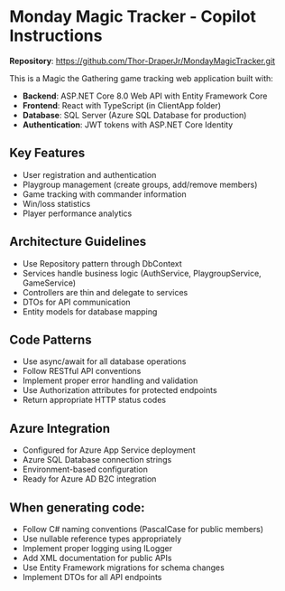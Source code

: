<!-- Use this file to provide workspace-specific custom instructions to Copilot. For more details, visit https://code.visualstudio.com/docs/copilot/copilot-customization#_use-a-githubcopilotinstructionsmd-file -->

# Monday Magic Tracker - Copilot Instructions

**Repository**: https://github.com/Thor-DraperJr/MondayMagicTracker.git

This is a Magic the Gathering game tracking web application built with:
- **Backend**: ASP.NET Core 8.0 Web API with Entity Framework Core
- **Frontend**: React with TypeScript (in ClientApp folder)
- **Database**: SQL Server (Azure SQL Database for production)
- **Authentication**: JWT tokens with ASP.NET Core Identity

## Key Features
- User registration and authentication
- Playgroup management (create groups, add/remove members)
- Game tracking with commander information
- Win/loss statistics
- Player performance analytics

## Architecture Guidelines
- Use Repository pattern through DbContext
- Services handle business logic (AuthService, PlaygroupService, GameService)
- Controllers are thin and delegate to services
- DTOs for API communication
- Entity models for database mapping

## Code Patterns
- Use async/await for all database operations
- Follow RESTful API conventions
- Implement proper error handling and validation
- Use Authorization attributes for protected endpoints
- Return appropriate HTTP status codes

## Azure Integration
- Configured for Azure App Service deployment
- Azure SQL Database connection strings
- Environment-based configuration
- Ready for Azure AD B2C integration

## When generating code:
- Follow C# naming conventions (PascalCase for public members)
- Use nullable reference types appropriately
- Implement proper logging using ILogger
- Add XML documentation for public APIs
- Use Entity Framework migrations for schema changes
- Implement DTOs for all API endpoints
